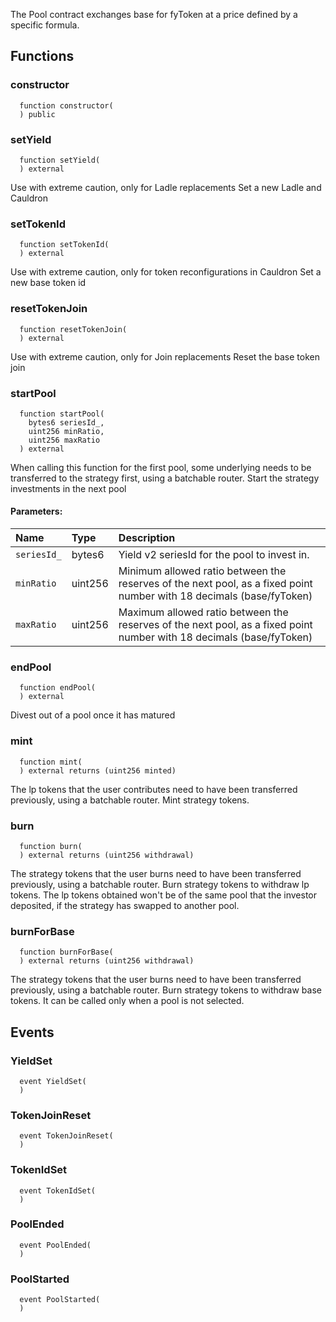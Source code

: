 
The Pool contract exchanges base for fyToken at a price defined by a specific formula.

## Functions
### constructor
```solidity
  function constructor(
  ) public
```




### setYield
```solidity
  function setYield(
  ) external
```
Use with extreme caution, only for Ladle replacements
Set a new Ladle and Cauldron



### setTokenId
```solidity
  function setTokenId(
  ) external
```
Use with extreme caution, only for token reconfigurations in Cauldron
Set a new base token id



### resetTokenJoin
```solidity
  function resetTokenJoin(
  ) external
```
Use with extreme caution, only for Join replacements
Reset the base token join



### startPool
```solidity
  function startPool(
    bytes6 seriesId_,
    uint256 minRatio,
    uint256 maxRatio
  ) external
```
When calling this function for the first pool, some underlying needs to be transferred to the strategy first, using a batchable router.
Start the strategy investments in the next pool

#### Parameters:
| Name | Type | Description                                                          |
| :--- | :--- | :------------------------------------------------------------------- |
|`seriesId_` | bytes6 | Yield v2 seriesId for the pool to invest in. 
|`minRatio` | uint256 | Minimum allowed ratio between the reserves of the next pool, as a fixed point number with 18 decimals (base/fyToken)
|`maxRatio` | uint256 | Maximum allowed ratio between the reserves of the next pool, as a fixed point number with 18 decimals (base/fyToken)


### endPool
```solidity
  function endPool(
  ) external
```

Divest out of a pool once it has matured


### mint
```solidity
  function mint(
  ) external returns (uint256 minted)
```
The lp tokens that the user contributes need to have been transferred previously, using a batchable router.
Mint strategy tokens.



### burn
```solidity
  function burn(
  ) external returns (uint256 withdrawal)
```
The strategy tokens that the user burns need to have been transferred previously, using a batchable router.
Burn strategy tokens to withdraw lp tokens. The lp tokens obtained won't be of the same pool that the investor deposited,
if the strategy has swapped to another pool.



### burnForBase
```solidity
  function burnForBase(
  ) external returns (uint256 withdrawal)
```
The strategy tokens that the user burns need to have been transferred previously, using a batchable router.
Burn strategy tokens to withdraw base tokens. It can be called only when a pool is not selected.



## Events
### YieldSet
```solidity
  event YieldSet(
  )
```



### TokenJoinReset
```solidity
  event TokenJoinReset(
  )
```



### TokenIdSet
```solidity
  event TokenIdSet(
  )
```



### PoolEnded
```solidity
  event PoolEnded(
  )
```



### PoolStarted
```solidity
  event PoolStarted(
  )
```



